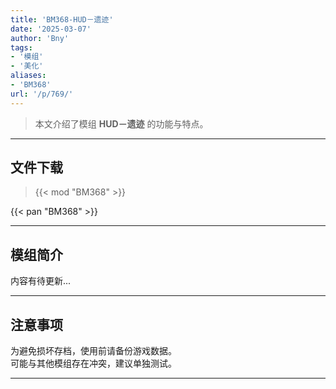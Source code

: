 ```yaml
---
title: 'BM368-HUD－遗迹'
date: '2025-03-07'
author: 'Bny'
tags:
- '模组'
- '美化'
aliases:
- 'BM368'
url: '/p/769/'
---
```


> 本文介绍了模组 **HUD－遗迹** 的功能与特点。

---

## 文件下载  

> {{< mod "BM368" >}}  

{{< pan "BM368" >}}  

---

## 模组简介

>  
内容有待更新...  

---

## 注意事项

>  
为避免损坏存档，使用前请备份游戏数据。  
可能与其他模组存在冲突，建议单独测试。  

---


